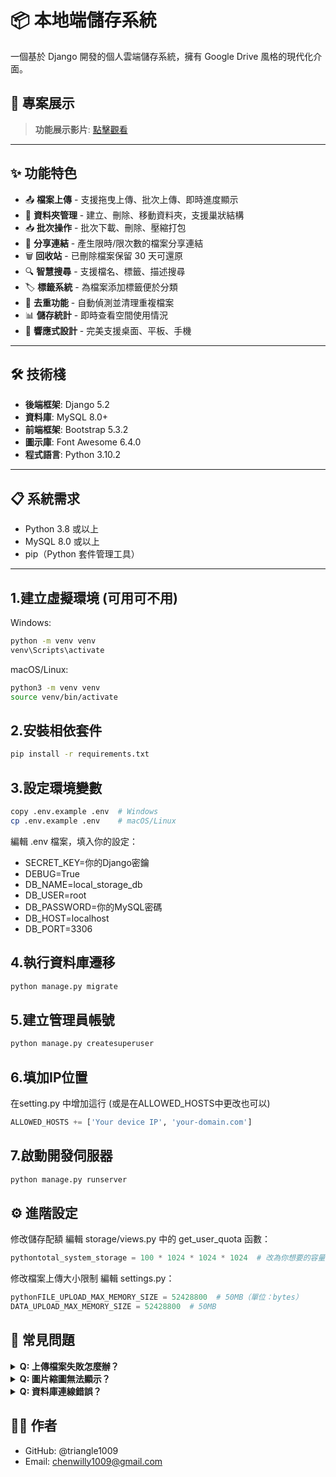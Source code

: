 # 📦 本地端儲存系統

一個基於 Django 開發的個人雲端儲存系統，擁有 Google Drive 風格的現代化介面。

## 🎥 專案展示

> **功能展示影片**: [點擊觀看](https://youtu.be/BgB7bYCsa7g)

---

## ✨ 功能特色

- 📤 **檔案上傳** - 支援拖曳上傳、批次上傳、即時進度顯示
- 📁 **資料夾管理** - 建立、刪除、移動資料夾，支援巢狀結構
- 📥 **批次操作** - 批次下載、刪除、壓縮打包
- 🔗 **分享連結** - 產生限時/限次數的檔案分享連結
- 🗑️ **回收站** - 已刪除檔案保留 30 天可還原
- 🔍 **智慧搜尋** - 支援檔名、標籤、描述搜尋
- 🏷️ **標籤系統** - 為檔案添加標籤便於分類
- 🔄 **去重功能** - 自動偵測並清理重複檔案
- 📊 **儲存統計** - 即時查看空間使用情況
- 📱 **響應式設計** - 完美支援桌面、平板、手機

---

## 🛠️ 技術棧

- **後端框架**: Django 5.2
- **資料庫**: MySQL 8.0+
- **前端框架**: Bootstrap 5.3.2
- **圖示庫**: Font Awesome 6.4.0
- **程式語言**: Python 3.10.2

---

## 📋 系統需求

- Python 3.8 或以上
- MySQL 8.0 或以上
- pip（Python 套件管理工具）

---
## 1.建立虛擬環境 (可用可不用)
Windows:
```bash
python -m venv venv
venv\Scripts\activate
```
macOS/Linux:
```bash
python3 -m venv venv
source venv/bin/activate
```
## 2.安裝相依套件
```bash
pip install -r requirements.txt
```
## 3.設定環境變數
```bash
copy .env.example .env  # Windows
cp .env.example .env    # macOS/Linux
```
編輯 .env 檔案，填入你的設定： 
- SECRET_KEY=你的Django密鑰
- DEBUG=True
- DB_NAME=local_storage_db   
- DB_USER=root
- DB_PASSWORD=你的MySQL密碼
- DB_HOST=localhost
- DB_PORT=3306

## 4.執行資料庫遷移
```bash
python manage.py migrate
```
## 5.建立管理員帳號
```bash
python manage.py createsuperuser
```
## 6.填加IP位置
在setting.py 中增加這行 (或是在ALLOWED_HOSTS中更改也可以)
```python
ALLOWED_HOSTS += ['Your device IP', 'your-domain.com']
```
## 7.啟動開發伺服器
```bash
python manage.py runserver
```

## ⚙️ 進階設定
修改儲存配額
編輯 storage/views.py 中的 get_user_quota 函數：
```python
pythontotal_system_storage = 100 * 1024 * 1024 * 1024  # 改為你想要的容量
```
修改檔案上傳大小限制
編輯 settings.py：
```python
pythonFILE_UPLOAD_MAX_MEMORY_SIZE = 52428800  # 50MB（單位：bytes）
DATA_UPLOAD_MAX_MEMORY_SIZE = 52428800  # 50MB
```
## 🐛 常見問題
<details>
<summary><b>Q: 上傳檔案失敗怎麼辦？</b></summary>
A: 檢查以下項目：

media/ 資料夾是否存在且有寫入權限
檔案大小是否超過限制（預設 50MB）
儲存空間是否已滿

</details>
<details>
<summary><b>Q: 圖片縮圖無法顯示？</b></summary>
A: 確認已安裝 Pillow 套件：
bashpip install Pillow
</details>
<details>
<summary><b>Q: 資料庫連線錯誤？</b></summary>
A: 檢查：

MySQL 服務是否啟動
.env 中的資料庫帳號密碼是否正確
資料庫是否已建立
</details>


## 👨‍💻 作者
- GitHub: @triangle1009
- Email:  chenwilly1009@gmail.com

